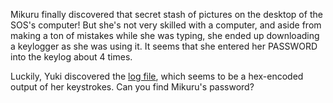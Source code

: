 Mikuru finally discovered that secret stash of pictures on the desktop of the SOS's computer! But she's not very skilled with a computer, and aside from making a ton of mistakes while she was typing, she ended up downloading a keylogger as she was using it. It seems that she entered her PASSWORD into the keylog about 4 times.

Luckily, Yuki discovered the [log file](asdf), which seems to be a hex-encoded output of her keystrokes. Can you find Mikuru's password?
